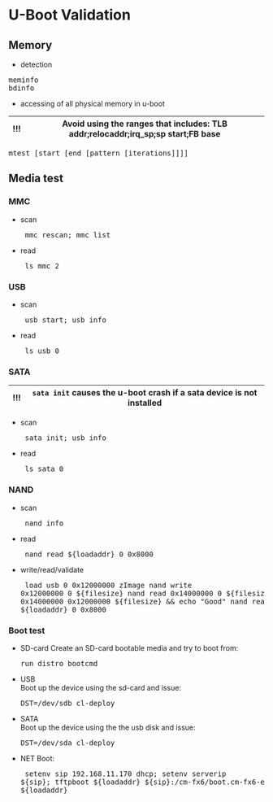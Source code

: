 # U-Boot Validation

## Memory
* detection
<pre>
meminfo
bdinfo
</pre>
* accessing of all physical memory in u-boot

|!!!| Avoid using the ranges that includes: TLB addr;relocaddr;irq_sp;sp start;FB base|
|---|---|

<pre>
mtest [start [end [pattern [iterations]]]]
</pre>

## Media test
### MMC
* scan<pre>
mmc rescan; mmc list
</pre>

* read<pre>
ls mmc 2
</pre>

### USB
* scan<pre>
usb start; usb info
</pre>

* read<pre>
ls usb 0
</pre>

### SATA

|!!!|```sata init``` causes the u-boot crash if a sata device is not installed|
|---|---|


* scan<pre>
sata init; usb info
</pre>

* read<pre>
ls sata 0
</pre>

### NAND
* scan<pre>
nand info
</pre>

* read<pre>
nand read ${loadaddr} 0 0x8000
</pre>

* write/read/validate<pre>
load usb 0 0x12000000 zImage
nand write 0x12000000 0 ${filesize}
nand read 0x14000000 0 ${filesize}
cmp.b 0x14000000 0x12000000 ${filesize} && echo "Good"
nand read ${loadaddr} 0 0x8000
</pre>

### Boot test
* SD-card
Create an SD-card bootable media and try to boot from:<pre>
run distro_bootcmd
</pre>

* USB<br>Boot up the device using the sd-card and issue:<pre>
DST=/dev/sdb cl-deploy
</pre>

* SATA<br>Boot up the device using the the usb disk and issue:<pre>
DST=/dev/sda cl-deploy
</pre>

* NET Boot:<pre>
setenv sip 192.168.11.170
dhcp; setenv serverip ${sip}; tftpboot ${loadaddr} ${sip}:/cm-fx6/boot.cm-fx6-evk.scr; source ${loadaddr}
</pre>
